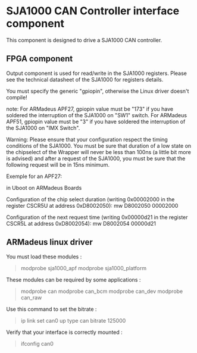 SJA1000 CAN Controller interface component
=======================

This component is designed to drive a SJA1000 CAN controller.

FPGA component
--------------

Output component is used for read/write in the SJA1000 registers.
Please see the technical datasheet of the SJA1000 for registers details.

You must specify the generic "gpiopin", otherwise the Linux driver doesn't compile!

note: For ARMadeus APF27, gpiopin value must be "173" if you have soldered the interruption of the SJA1000
on "SW1" switch. For ARMadeus APF51, gpiopin value must be "3" if you have soldered the interruption of the SJA1000
on "IMX Switch".

Warning: Please ensure that your configuration respect the timing conditions of the SJA1000.
You must be sure that duration of a low state on the chipselect of the Wrapper will never be
less than 100ns (a little bit more is advised) and after a request of the SJA1000, you must be sure that
the following request will be in 15ns minimum.

Exemple for an APF27:

in Uboot on ARMadeus Boards

Configuration of the chip select duration (writing 0x00002000 in the register
 CSCR5U at address 0xD8002050):
mw D8002050 00002000

Configuration of the next request time (writing 0x00000d21 in the register
 CSCR5L at address 0xD8002054):
mw D8002054 00000d21

ARMadeus linux driver
---------------------

You must load these modules :

> modprobe sja1000_apf
> modprobe sja1000_platform

These modules can be required by some applications :

> modprobe can
> modprobe can_bcm
> modprobe can_dev
> modprobe can_raw

Use this command to set the bitrate :

> ip link set can0 up type can bitrate 125000

Verify that your interface is correctly mounted :

> ifconfig can0
